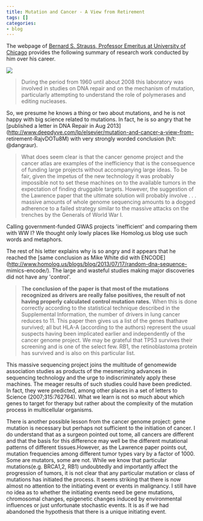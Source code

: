 ```yaml
---
title: Mutation and Cancer - A View from Retirement
tags: []
categories:
- blog
---
```

The webpage of [Bernard S. Strauss, Professor Emeritus at University of
Chicago](http://cellmolbio.bsd.uchicago.edu/faculty/strauss/index.html)
provides the following summary of research work conducted by him over his
career.
<!--more-->

![](http://cellmolbio.bsd.uchicago.edu/faculty/strauss/img/strauss_bernard.jpg
)

> During the period from 1960 until about 2008 this laboratory was involved in
studies on DNA repair and on the mechanism of mutation, particularly
attempting to understand the role of polymerases and editing nucleases.

So, we presume he knows a thing or two about mutations, and he is not happy
with big science related to mutations. In fact, he is so angry that he
[published a letter in DNA Repair in Aug
2013](http://www.deepdyve.com/lp/elsevier/mutation-and-cancer-a-view-from-
retirement-RajvDOTu8M) with very strongly worded conclusion (h/t: @dangraur).

> What does seem clear is that the cancer genome project and the cancer atlas
are examples of the inefficiency that is the consequence of funding large
projects without accompanying large ideas. To be fair, given the impetus of
the new technology it was probably impossible not to set these machines on to
the available tumors in the expectation of finding druggable targets. However,
the suggestion of the Lawrence paper that the ultimate solution will probably
involve . . . massive amounts of whole genome sequencing amounts to a dogged
adherence to a failed strategy similar to the massive attacks on the trenches
by the Generals of World War I.

Calling government-funded GWAS projects 'inefficient' and comparing them with
WW I? We thought only lowly places like Homolog.us blog use such words and
metaphors.

The rest of his letter explains why is so angry and it appears that he reached
the [same conclusion as Mike White did with
ENCODE](http://www.homolog.us/blogs/blog/2013/07/17/random-dna-sequence-
mimics-encode/). The large and wasteful studies making major discoveries did
not have any 'control'.

> T**he conclusion of the paper is that most of the mutations recognized as
drivers are really false positives, the result of not having properly
calculated control mutation rates.** When this is done correctly according to
the statistical technique described in the Supplemental Information, the
number of drivers in lung cancer reduces to 11. This paper then gives us a
list of the genes thathave survived; all but HLA-A (according to the authors)
represent the usual suspects having been implicated earlier and independently
of the cancer genome project. We may be grateful that TP53 survives their
screening and is one of the select few. RB1, the retinoblastoma protein has
survived and is also on this particular list.

This massive sequencing project joins the multitude of genomewide association
studies as products of the mesmerizing advances in sequencing technology and
the urge to indiscriminately apply these machines. The meager results of such
studies could have been predicted. In fact, they were predicted, among other
places in a set of letters to Science (2007;315:762764). What we learn is not
so much about which genes to target for therapy but rather about the
complexity of the mutation process in multicellular organisms.

There is another possible lesson from the cancer genome project: gene mutation
is necessary but perhaps not sufficient to the initiation of cancer. I do
understand that as a surgeon pointed out tome, all cancers are different and
that the basis for this difference may well be the different mutational
patterns of different tissues.However, as the Lawrence paper points out,
mutation frequencies among different tumor types vary by a factor of 1000.
Some are mutators, some are not. While we know that particular mutations(e.g.
BRCA1,2, RB1) undoubtedly and importantly affect the progression of tumors, it
is not clear that any particular mutation or class of mutations has initiated
the process. It seems striking that there is now almost no attention to the
initiating event or events in malignancy. I still have no idea as to whether
the initiating events need be gene mutations, chromosomal changes, epigenetic
changes induced by environmental influences or just unfortunate stochastic
events. It is as if we had abandoned the hypothesis that there is a unique
initiating event.

